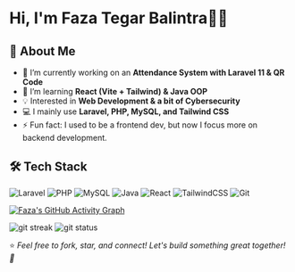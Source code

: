 <h1>Hi, I'm Faza Tegar Balintra👋👋</h1>

## 🚀 About Me
- 🔭 I’m currently working on an **Attendance System with Laravel 11 & QR Code**
- 🌱 I’m learning **React (Vite + Tailwind) & Java OOP**
- 💡 Interested in **Web Development & a bit of Cybersecurity**
- 💻 I mainly use **Laravel, PHP, MySQL, and Tailwind CSS**
- ⚡ Fun fact: I used to be a frontend dev, but now I focus more on backend development.

## 🛠️ Tech Stack
![Laravel](https://img.shields.io/badge/Laravel-FF2D20?style=for-the-badge&logo=laravel&logoColor=white)
![PHP](https://img.shields.io/badge/PHP-777BB4?style=for-the-badge&logo=php&logoColor=white)
![MySQL](https://img.shields.io/badge/MySQL-4479A1?style=for-the-badge&logo=mysql&logoColor=white)
![Java](https://img.shields.io/badge/Java-ED8B00?style=for-the-badge&logo=java&logoColor=white)
![React](https://img.shields.io/badge/React-61DAFB?style=for-the-badge&logo=react&logoColor=white)
![TailwindCSS](https://img.shields.io/badge/Tailwind_CSS-38B2AC?style=for-the-badge&logo=tailwind-css&logoColor=white)
![Git](https://img.shields.io/badge/Git-F05032?style=for-the-badge&logo=git&logoColor=white)

[![Faza's GitHub Activity Graph](https://github-readme-activity-graph.vercel.app/graph?username=fazategarb&bg_color=1E1E2E&color=C9CBFF&line=F5E0DC&point=F38BA8&area_color=313244&title_color=B4BEFE&area=true)](https://github.com/ashutosh00710/github-readme-activity-graph)

<div>
<img src="https://github-readme-streak-stats.herokuapp.com?user=fazategarb&theme=catppuccin-mocha&hide_border=true&card_width=470" alt="git streak">
<img src="https://github-readme-stats.vercel.app/api?username=fazategarb&show_icons=true&bg_color=1E1E2E&title_color=B4BEFE&text_color=C9CBFF&icon_color=F38BA8&border_color=313244" alt="git status">
</div>

⭐️ *Feel free to fork, star, and connect! Let's build something great together! 🚀*
